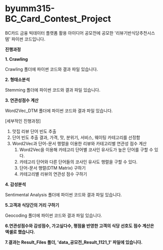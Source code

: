 # byumm315-BC_Card_Contest_Project
BC카드 금융 빅데이터 플랫폼 활용 아이디어 공모전에 공모한 '리뷰기반식당추천시스템'  파이썬 코드입니다.

**진행과정**

**1. Crawling**

Crawling 폴더에 파이썬 코드와 결과 파일 있습니다.

**2. 형태소분석**

Stemming 폴더에 파이썬 코드와 결과 파일 있습니다.

**3. 연관성점수 계산**

Word2Vec_DTM 폴더에 파이썬 코드와 결과 파일 있습니다.

[세부적인 진행과정]

1. 맛집 리뷰 단어 빈도 추출
2. 단어 빈도 추출 결과, 가격, 맛, 분위기, 서비스, 웨이팅 카테고리를 선정함
3. Word2Vec과 단어-문서 행렬을 이용한 리뷰와 카테고리별 연관성 점수 계산
   1) Word2Vec을 이용해 카테고리 단어별 코사인 유사도가 높은 단어를 구할 수 있다.
   2) 카테고리 단어와 다른 단어들의 코사인 유사도 행렬을 구할 수 있다.
   3) 단어-문서 행렬(DTM Matrix) 구하기 
   4) 카테고리별 리뷰의 연관성 점수 구하기

**4. 감성분석**

Sentimental Analysis 폴더에 파이썬 코드와 결과 파일 있습니다.

**5.고객과 식당간의 거리 구하기**

Geocoding 폴더에 파이썬 코드와 결과 파일 있습니다.

**6.연관성점수와 감성점수, 가고싶다수, 평점을 반영한 고객의 식당 선호도 점수 계산은 엑셀로 했습니다.**

**7.결과는 Result_Files 폴더, 'data_공모전_Result_1121_1' 파일에 있습니다.**
